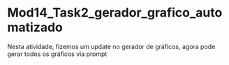 # Mod14_Task2_gerador_grafico_automatizado
Nesta atividade, fizemos um update no gerador de gráficos, agora pode gerar todos os gráficos via prompt
